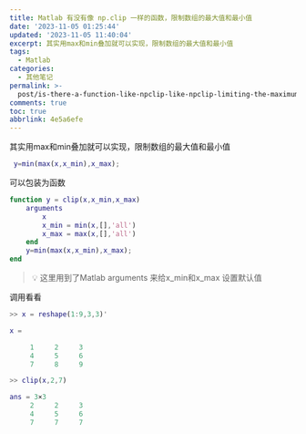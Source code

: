 ```yaml
---
title: Matlab 有没有像 np.clip 一样的函数，限制数组的最大值和最小值
date: '2023-11-05 01:25:44'
updated: '2023-11-05 11:40:04'
excerpt: 其实用max和min叠加就可以实现，限制数组的最大值和最小值
tags:
  - Matlab
categories:
  - 其他笔记
permalink: >-
  post/is-there-a-function-like-npclip-like-npclip-limiting-the-maximum-and-minimum-value-of-the-array-1deveo.html
comments: true
toc: true
abbrlink: 4e5a6efe
---
```




其实用max和min叠加就可以实现，限制数组的最大值和最小值

```matlab
 y=min(max(x,x_min),x_max);
```

可以包装为函数

```matlab
function y = clip(x,x_min,x_max)
    arguments
        x
        x_min = min(x,[],'all')
        x_max = max(x,[],'all')
    end
    y=min(max(x,x_min),x_max);
end
```

> 💡 这里用到了Matlab arguments 来给x_min和x_max 设置默认值

调用看看

```matlab
>> x = reshape(1:9,3,3)'

x =

     1     2     3
     4     5     6
     7     8     9

>> clip(x,2,7)

ans = 3×3  
     2     2     3
     4     5     6
     7     7     7

```
